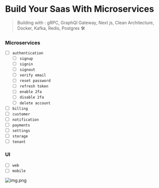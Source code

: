 # Build Your Saas With Microservices

> Building with : gRPC, GraphQl Gateway, Next js, Clean Architecture, Docker, Kafka, Redis, Postgres 🛠️

### Microservices

- [ ] `authentication`
    - [ ] `signup`
    - [ ] `signin`
    - [ ] `signout`
    - [ ] `verify email`
    - [ ] `reset password`
    - [ ] `refresh token`
    - [ ] `enable 2fa`
    - [ ] `disable 2fa`
    - [ ] `delete account`
- [ ] `billing`
- [ ] `customer`
- [ ] `notification`
- [ ] `payments`
- [ ] `settings`
- [ ] `storage`
- [ ] `tenant`

### UI

- [ ] `web`
- [ ] `mobile`

![img.png](https://cdn.dribbble.com/userupload/3669199/file/original-1a08cbf1360b29afa02aeb3e0df7330c.jpg?compress=1&resize=1600x1200)
